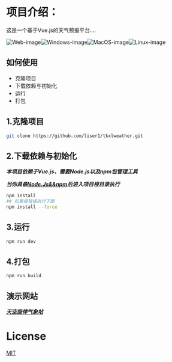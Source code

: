 # 项目介绍：

这是一个基于Vue.js的天气预报平台....

![Web-image](https://img.shields.io/badge/Web-PWA-orange?logo=microsoftedge)![Windows-image](https://img.shields.io/badge/-Windows-blue?logo=windows)![MacOS-image](https://img.shields.io/badge/-MacOS-black?logo=apple)![Linux-image](https://img.shields.io/badge/-Linux-333?logo=ubuntu)

## 如何使用

<ul>
    <li>克隆项目</li>
    <li>下载依赖与初始化</li>
    <li>运行</li>
    <li>打包</li>
</ul>

## 1.克隆项目

```bash
git clone https://github.com/liser1/tkxlweather.git
```

## 2.下载依赖与初始化

***本项目依赖于Vue.js、需要Node.js以及npm包管理工具***

***当你具备[Node.Js&&npm](https://nodejs.org/)后进入项目根目录执行***

```bash
npm install
## 如果报错请执行下面
npm install --force
```

## 3.运行

```bash
npm run dev
```

## 4.打包

```bash
npm run build
```

## 演示网站

***[天空旋律气象站](https://www.couldbebetter.buzz/)***

# License

[MIT](https://opensource.org/license/mit)
